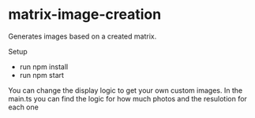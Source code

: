 # matrix-image-creation
Generates images based on a created matrix.

Setup
- run npm install
- run npm start

You can change the display logic to get your own custom images.
In the main.ts you can find the logic for how much photos and the resulotion for each one
